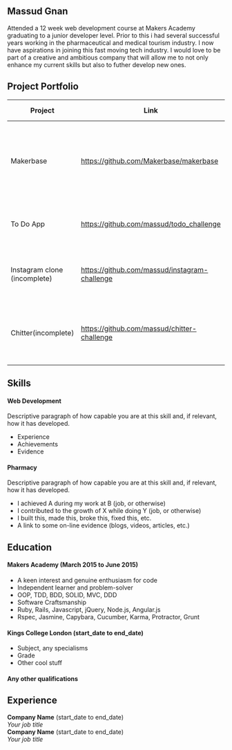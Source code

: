 ## Massud Gnan

Attended a 12 week web development course at Makers Academy graduating to a junior developer level. Prior to this i had several successful years working in the pharmaceutical and medical tourism industry. I now have aspirations in joining this fast moving tech industry. I would love to be part of a creative and ambitious company that will allow me to not only enhance my current skills but also to futher develop new ones.

## Project Portfolio

Project | Link | Description | Technologies Used
--------|----|-------------|-------------------
Makerbase |https://github.com/Makerbase/makerbase | A platform for Makers Students to share tutorials, resources and general programming knowledge  | Rails 4, HTML5, CSS3, Bootstrap, Heroku, RSpec, Capybara | 
To Do App |https://github.com/massud/todo_challenge|A mini front-end Todo list application|  JavaScript, jQuery, Angular, Protractor, Karma, Grunt
Instagram clone (incomplete) |https://github.com/massud/instagram-challenge | Instagram clone built on Rails | Rails 4, RSpec, HTML5, CSS3, Bootstrap, Heroku
Chitter(incomplete) | https://github.com/massud/chitter-challenge | Twitter clone built on Sinatra | Sinatra, Rspec, Capybara, HTML5, CSS3, Bootstrap, Heroku


## Skills

#### Web Development

Descriptive paragraph of how capable you are at this skill and, if relevant, how it has developed.

- Experience
- Achievements
- Evidence

#### Pharmacy

Descriptive paragraph of how capable you are at this skill and, if relevant, how it has developed.

- I achieved A during my work at B (job, or otherwise)
- I contributed to the growth of X while doing Y (job, or otherwise)
- I built this, made this, broke this, fixed this, etc.
- A link to some on-line evidence (blogs, videos, articles, etc.)

## Education

#### Makers Academy (March 2015 to June 2015)

- A keen interest and genuine enthusiasm for code
- Independent learner and problem-solver
- OOP, TDD, BDD, SOLID, MVC, DDD
- Software Craftsmanship
- Ruby, Rails, Javascript, jQuery, Node.js, Angular.js
- Rspec, Jasmine, Capybara, Cucumber, Karma, Protractor, Grunt

#### Kings College London (start_date to end_date)

- Subject, any specialisms
- Grade
- Other cool stuff

#### Any other qualifications

## Experience

**Company Name** (start_date to end_date)    
*Your job title*  
**Company Name** (start_date to end_date)   
*Your job title*  
